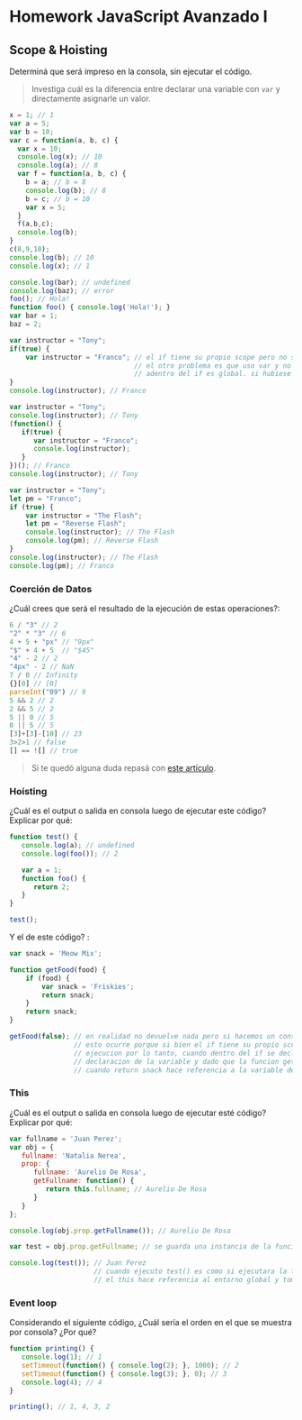 
# Homework JavaScript Avanzado I

## Scope & Hoisting

Determiná que será impreso en la consola, sin ejecutar el código.

> Investiga cuál es la diferencia entre declarar una variable con `var` y directamente asignarle un valor.

```javascript
x = 1; // 1
var a = 5;
var b = 10;
var c = function(a, b, c) {
  var x = 10;
  console.log(x); // 10
  console.log(a); // 8
  var f = function(a, b, c) {
    b = a; // b = 8
    console.log(b); // 8 
    b = c; // b = 10
    var x = 5;
  }
  f(a,b,c);
  console.log(b);
}
c(8,9,10);
console.log(b); // 10
console.log(x); // 1
```

```javascript
console.log(bar); // undefined
console.log(baz); // error
foo(); // Hola!
function foo() { console.log('Hola!'); }
var bar = 1;
baz = 2;
```

```javascript
var instructor = "Tony";
if(true) {
    var instructor = "Franco"; // el if tiene su propio scope pero no su propio contexto de ejecucion
                               // el otro problema es que uso var y no let por lo tanto la variable instructors
                               // adentro del if es global. si hubiese sido let el resultado seria "Tony"
}
console.log(instructor); // Franco
```

```javascript
var instructor = "Tony";
console.log(instructor); // Tony
(function() {
   if(true) {
      var instructor = "Franco";
      console.log(instructor);
   }
})(); // Franco
console.log(instructor); // Tony
```

```javascript
var instructor = "Tony";
let pm = "Franco";
if (true) {
    var instructor = "The Flash";
    let pm = "Reverse Flash";
    console.log(instructor); // The Flash
    console.log(pm); // Reverse Flash
}
console.log(instructor); // The Flash
console.log(pm); // Franco
```
### Coerción de Datos

¿Cuál crees que será el resultado de la ejecución de estas operaciones?:

```javascript
6 / "3" // 2
"2" * "3" // 6
4 + 5 + "px" // "9px"
"$" + 4 + 5  // "$45"
"4" - 2 // 2
"4px" - 2 // NaN
7 / 0 // Infinity
{}[0] // [0]
parseInt("09") // 9
5 && 2 // 2
2 && 5 // 2
5 || 0 // 5
0 || 5 // 5
[3]+[3]-[10] // 23
3>2>1 // false
[] == ![] // true
```

> Si te quedó alguna duda repasá con [este artículo](http://javascript.info/tutorial/object-conversion).


### Hoisting

¿Cuál es el output o salida en consola luego de ejecutar este código? Explicar por qué:

```javascript
function test() {
   console.log(a); // undefined
   console.log(foo()); // 2

   var a = 1;
   function foo() {
      return 2;
   }
}

test();
```

Y el de este código? :

```javascript
var snack = 'Meow Mix';

function getFood(food) {
    if (food) {
        var snack = 'Friskies';
        return snack;
    }
    return snack; 
}

getFood(false); // en realidad no devuelve nada pero si hacemos un console.log(getFood(false)) = undefined
                // esto ocurre porque si bien el if tiene su propio scope no tiene su propio contexto de
                // ejecucion por lo tanto, cuando dentro del if se declara var snack el hoisting reconoce la
                // declaracion de la variable y dado que la funcion getFood tiene su propio contexto de ejecucion 
                // cuando return snack hace referencia a la variable declarada dentro del if.
```


### This

¿Cuál es el output o salida en consola luego de ejecutar esté código? Explicar por qué:

```javascript
var fullname = 'Juan Perez';
var obj = {
   fullname: 'Natalia Nerea',
   prop: {
      fullname: 'Aurelio De Rosa',
      getFullname: function() {
         return this.fullname; // Aurelio De Rosa
      }
   }
};

console.log(obj.prop.getFullname()); // Aurelio De Rosa

var test = obj.prop.getFullname; // se guarda una instancia de la funcion getFullname dentro de la variable test

console.log(test()); // Juan Perez
                     // cuando ejecuto test() es como si ejecutara la funcion en el contexto global, por lo tanto el
                     // el this hace referencia al entorno global y toma fullname como "Juan Perez"
```

### Event loop

Considerando el siguiente código, ¿Cuál sería el orden en el que se muestra por consola? ¿Por qué?

```javascript
function printing() {
   console.log(1); // 1
   setTimeout(function() { console.log(2); }, 1000); // 2
   setTimeout(function() { console.log(3); }, 0); // 3
   console.log(4); // 4
}

printing(); // 1, 4, 3, 2
```
